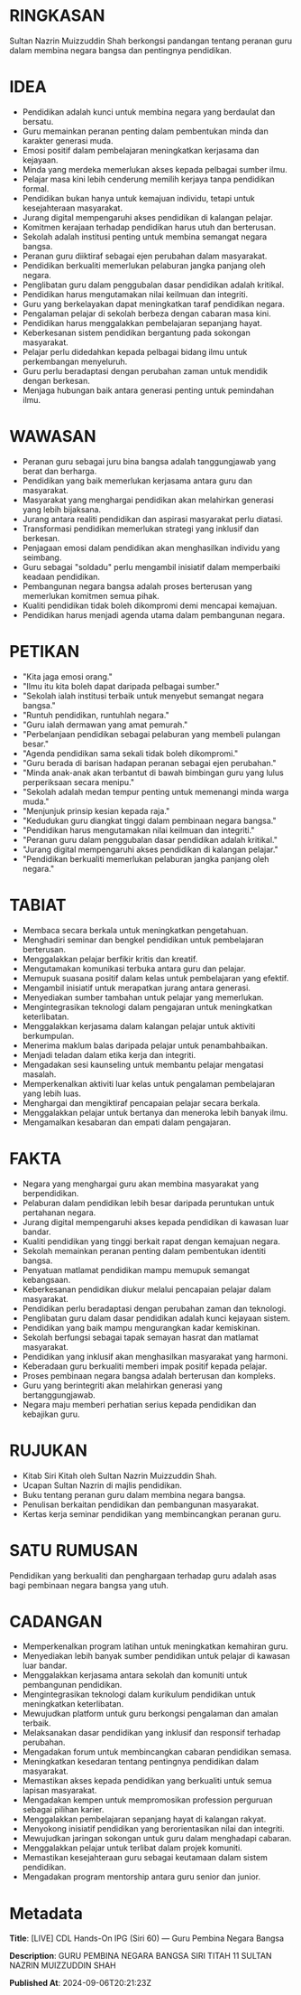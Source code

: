 # RINGKASAN
Sultan Nazrin Muizzuddin Shah berkongsi pandangan tentang peranan guru dalam membina negara bangsa dan pentingnya pendidikan.

# IDEA
- Pendidikan adalah kunci untuk membina negara yang berdaulat dan bersatu.
- Guru memainkan peranan penting dalam pembentukan minda dan karakter generasi muda.
- Emosi positif dalam pembelajaran meningkatkan kerjasama dan kejayaan.
- Minda yang merdeka memerlukan akses kepada pelbagai sumber ilmu.
- Pelajar masa kini lebih cenderung memilih kerjaya tanpa pendidikan formal.
- Pendidikan bukan hanya untuk kemajuan individu, tetapi untuk kesejahteraan masyarakat.
- Jurang digital mempengaruhi akses pendidikan di kalangan pelajar.
- Komitmen kerajaan terhadap pendidikan harus utuh dan berterusan.
- Sekolah adalah institusi penting untuk membina semangat negara bangsa.
- Peranan guru diiktiraf sebagai ejen perubahan dalam masyarakat.
- Pendidikan berkualiti memerlukan pelaburan jangka panjang oleh negara.
- Penglibatan guru dalam penggubalan dasar pendidikan adalah kritikal.
- Pendidikan harus mengutamakan nilai keilmuan dan integriti.
- Guru yang berkelayakan dapat meningkatkan taraf pendidikan negara.
- Pengalaman pelajar di sekolah berbeza dengan cabaran masa kini.
- Pendidikan harus menggalakkan pembelajaran sepanjang hayat.
- Keberkesanan sistem pendidikan bergantung pada sokongan masyarakat.
- Pelajar perlu didedahkan kepada pelbagai bidang ilmu untuk perkembangan menyeluruh.
- Guru perlu beradaptasi dengan perubahan zaman untuk mendidik dengan berkesan.
- Menjaga hubungan baik antara generasi penting untuk pemindahan ilmu.

# WAWASAN
- Peranan guru sebagai juru bina bangsa adalah tanggungjawab yang berat dan berharga.
- Pendidikan yang baik memerlukan kerjasama antara guru dan masyarakat.
- Masyarakat yang menghargai pendidikan akan melahirkan generasi yang lebih bijaksana.
- Jurang antara realiti pendidikan dan aspirasi masyarakat perlu diatasi.
- Transformasi pendidikan memerlukan strategi yang inklusif dan berkesan.
- Penjagaan emosi dalam pendidikan akan menghasilkan individu yang seimbang.
- Guru sebagai "soldadu" perlu mengambil inisiatif dalam memperbaiki keadaan pendidikan.
- Pembangunan negara bangsa adalah proses berterusan yang memerlukan komitmen semua pihak.
- Kualiti pendidikan tidak boleh dikompromi demi mencapai kemajuan.
- Pendidikan harus menjadi agenda utama dalam pembangunan negara.

# PETIKAN
- "Kita jaga emosi orang."
- "Ilmu itu kita boleh dapat daripada pelbagai sumber."
- "Sekolah ialah institusi terbaik untuk menyebut semangat negara bangsa."
- "Runtuh pendidikan, runtuhlah negara."
- "Guru ialah dermawan yang amat pemurah."
- "Perbelanjaan pendidikan sebagai pelaburan yang membeli pulangan besar."
- "Agenda pendidikan sama sekali tidak boleh dikompromi."
- "Guru berada di barisan hadapan peranan sebagai ejen perubahan."
- "Minda anak-anak akan terbantut di bawah bimbingan guru yang lulus perperiksaan secara menipu."
- "Sekolah adalah medan tempur penting untuk memenangi minda warga muda."
- "Menjunjuk prinsip kesian kepada raja."
- "Kedudukan guru diangkat tinggi dalam pembinaan negara bangsa."
- "Pendidikan harus mengutamakan nilai keilmuan dan integriti."
- "Peranan guru dalam penggubalan dasar pendidikan adalah kritikal."
- "Jurang digital mempengaruhi akses pendidikan di kalangan pelajar."
- "Pendidikan berkualiti memerlukan pelaburan jangka panjang oleh negara."

# TABIAT
- Membaca secara berkala untuk meningkatkan pengetahuan.
- Menghadiri seminar dan bengkel pendidikan untuk pembelajaran berterusan.
- Menggalakkan pelajar berfikir kritis dan kreatif.
- Mengutamakan komunikasi terbuka antara guru dan pelajar.
- Memupuk suasana positif dalam kelas untuk pembelajaran yang efektif.
- Mengambil inisiatif untuk merapatkan jurang antara generasi.
- Menyediakan sumber tambahan untuk pelajar yang memerlukan.
- Mengintegrasikan teknologi dalam pengajaran untuk meningkatkan keterlibatan.
- Menggalakkan kerjasama dalam kalangan pelajar untuk aktiviti berkumpulan.
- Menerima maklum balas daripada pelajar untuk penambahbaikan.
- Menjadi teladan dalam etika kerja dan integriti.
- Mengadakan sesi kaunseling untuk membantu pelajar mengatasi masalah.
- Memperkenalkan aktiviti luar kelas untuk pengalaman pembelajaran yang lebih luas.
- Menghargai dan mengiktiraf pencapaian pelajar secara berkala.
- Menggalakkan pelajar untuk bertanya dan meneroka lebih banyak ilmu.
- Mengamalkan kesabaran dan empati dalam pengajaran.

# FAKTA
- Negara yang menghargai guru akan membina masyarakat yang berpendidikan.
- Pelaburan dalam pendidikan lebih besar daripada peruntukan untuk pertahanan negara.
- Jurang digital mempengaruhi akses kepada pendidikan di kawasan luar bandar.
- Kualiti pendidikan yang tinggi berkait rapat dengan kemajuan negara.
- Sekolah memainkan peranan penting dalam pembentukan identiti bangsa.
- Penyatuan matlamat pendidikan mampu memupuk semangat kebangsaan.
- Keberkesanan pendidikan diukur melalui pencapaian pelajar dalam masyarakat.
- Pendidikan perlu beradaptasi dengan perubahan zaman dan teknologi.
- Penglibatan guru dalam dasar pendidikan adalah kunci kejayaan sistem.
- Pendidikan yang baik mampu mengurangkan kadar kemiskinan.
- Sekolah berfungsi sebagai tapak semayan hasrat dan matlamat masyarakat.
- Pendidikan yang inklusif akan menghasilkan masyarakat yang harmoni.
- Keberadaan guru berkualiti memberi impak positif kepada pelajar.
- Proses pembinaan negara bangsa adalah berterusan dan kompleks.
- Guru yang berintegriti akan melahirkan generasi yang bertanggungjawab.
- Negara maju memberi perhatian serius kepada pendidikan dan kebajikan guru.

# RUJUKAN
- Kitab Siri Kitah oleh Sultan Nazrin Muizzuddin Shah.
- Ucapan Sultan Nazrin di majlis pendidikan.
- Buku tentang peranan guru dalam membina negara bangsa.
- Penulisan berkaitan pendidikan dan pembangunan masyarakat.
- Kertas kerja seminar pendidikan yang membincangkan peranan guru.

# SATU RUMUSAN
Pendidikan yang berkualiti dan penghargaan terhadap guru adalah asas bagi pembinaan negara bangsa yang utuh.

# CADANGAN
- Memperkenalkan program latihan untuk meningkatkan kemahiran guru.
- Menyediakan lebih banyak sumber pendidikan untuk pelajar di kawasan luar bandar.
- Menggalakkan kerjasama antara sekolah dan komuniti untuk pembangunan pendidikan.
- Mengintegrasikan teknologi dalam kurikulum pendidikan untuk meningkatkan keterlibatan.
- Mewujudkan platform untuk guru berkongsi pengalaman dan amalan terbaik.
- Melaksanakan dasar pendidikan yang inklusif dan responsif terhadap perubahan.
- Mengadakan forum untuk membincangkan cabaran pendidikan semasa.
- Meningkatkan kesedaran tentang pentingnya pendidikan dalam masyarakat.
- Memastikan akses kepada pendidikan yang berkualiti untuk semua lapisan masyarakat.
- Mengadakan kempen untuk mempromosikan profession perguruan sebagai pilihan karier.
- Menggalakkan pembelajaran sepanjang hayat di kalangan rakyat.
- Menyokong inisiatif pendidikan yang berorientasikan nilai dan integriti.
- Mewujudkan jaringan sokongan untuk guru dalam menghadapi cabaran.
- Menggalakkan pelajar untuk terlibat dalam projek komuniti.
- Memastikan kesejahteraan guru sebagai keutamaan dalam sistem pendidikan.
- Mengadakan program mentorship antara guru senior dan junior.

# Metadata
**Title**: [LIVE] CDL Hands-On IPG (Siri 60) — Guru Pembina Negara Bangsa

**Description**: GURU PEMBINA NEGARA BANGSA
SIRI TITAH 11 SULTAN NAZRIN MUIZZUDDIN SHAH

**Published At**: 2024-09-06T20:21:23Z
